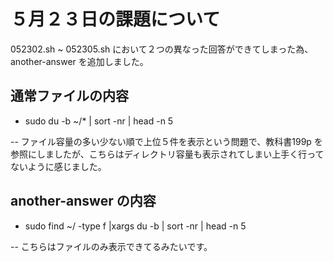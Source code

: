 # ５月２３日の課題について

052302.sh ~ 052305.sh において２つの異なった回答ができてしまった為、another-answer を追加しました。

## 通常ファイルの内容

- sudo du -b ~/* | sort -nr | head -n 5

-- ファイル容量の多い少ない順で上位５件を表示という問題で、教科書199p を参照にしましたが、こちらはディレクトリ容量も表示されてしまい上手く行ってないように感じました。

## another-answer の内容

- sudo find ~/ -type f |xargs du -b | sort -nr | head -n 5

-- こちらはファイルのみ表示できてるみたいです。

